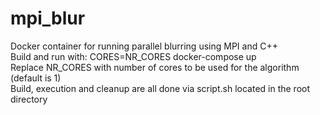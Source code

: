 # mpi_blur
Docker container for running parallel blurring using MPI and C++\
Build and run with: CORES=NR_CORES docker-compose up\
Replace NR_CORES with number of cores to be used for the algorithm (default is 1)\
Build, execution and cleanup are all done via script.sh located in the root directory
